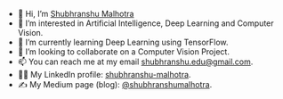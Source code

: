 - 👋 Hi, I’m [Shubhranshu Malhotra](https://github.com/Shubhranshu-Malhotra)
- 👀 I’m interested in Artificial Intelligence, Deep Learning and Computer Vision.
- 🌱 I’m currently learning Deep Learning using TensorFlow.
- 💞️ I’m looking to collaborate on a Computer Vision Project.
- 📫 You can reach me at my email [shubhranshu.edu@gmail.com](mailto:shubhranshu.edu@gmail.com).
- 👨‍💼 My LinkedIn profile: [shubhranshu-malhotra](https://www.linkedin.com/in/shubhranshu-malhotra/).
- ✍ My Medium page (blog): [@shubhranshumalhotra](https://medium.com/@shubhranshumalhotra).

<!---
Shubhranshu-Malhotra/Shubhranshu-Malhotra is a ✨ special ✨ repository because its `README.md` (this file) appears on your GitHub profile.
You can click the Preview link to take a look at your changes.
--->
      
